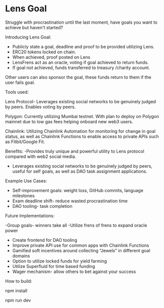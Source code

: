 # Lens Goal

Struggle with procrastination until the last moment, have goals you want to achieve but haven't started?

Introducing Lens Goal:

- Publicly state a goal, deadline and proof to be provided utilizing Lens.
- ERC20 tokens locked on chain.
- When achieved, proof posted on Lens
- LensFrens act as an oracle, voting if goal achieved to return funds.
- If goal not achieved, funds transferred to treasury /charity account.


Other users can also sponsor the goal, these funds return to them if the user fails goal.

Tools used: 

Lens Protocol- Leverages existing social networks to be genuinely judged by peers. Enables voting by peers.

Polygon:  Currently utilizing Mumbai testnet. With plan to deploy on Polygon mainnet due to low gas fees helping onboard new web3 users. 

Chainlink: Utilizing Chainlink Automation for monitoring for change in goal status, as well as Chainlink Functions to enable access to private APIs such as Fitbit/Google Fit.


Benefits: 
-Provides truly unique and powerful utility to Lens protocol compared with web2 social media.
- Leverages existing social networks to be genuinely judged by peers, useful for self goals, as well as DAO task assignment applications.


Example Use Cases:

-	Self-improvement goals: weight loss, GitHub commits, language milestones
-	Exam deadline shift- reduce wasted procrastination time
-	DAO tooling- task completion


Future Implementations:

-Group goals- winners take all
-Utilize frens of frens to expand oracle power
- Create frontend for DAO tooling
- Improve private API use for common apps with Chainlink Functions
- Gamified soft incentives around collecting “Jewels” in different goal domains
- Option to utilize locked funds for yield farming
- Utilize Superfluid for time based funding
- Wager mechanism- allow others to bet against your success
 



How to build: 

npm install

npm run dev
